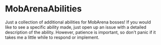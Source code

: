 # MobArenaAbilities
Just a collection of additional abilities for MobArena bosses!
If you would like to see a specific ability made, just open up an issue with a detailed description of the ability.
However, patience is important, so don't panic if it takes me a little while to respond or implement.